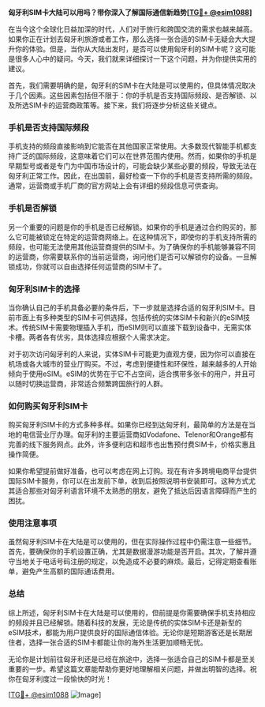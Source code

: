 **匈牙利SIM卡大陆可以用吗？带你深入了解国际通信新趋势[[TG💪+ @esim1088](https://t.me/s/esim1088)]**

在当今这个全球化日益加深的时代，人们对于旅行和跨国交流的需求也越来越高。如果你正在计划去匈牙利旅游或者工作，那么选择一张合适的SIM卡无疑会大大提升你的体验。但是，当你从大陆出发时，是否可以使用匈牙利的SIM卡呢？这可能是很多人心中的疑问。今天，我们就来详细探讨一下这个问题，并为你提供实用的建议。

首先，我们需要明确的是，匈牙利的SIM卡在大陆是可以使用的，但具体情况取决于几个因素。这些因素包括但不限于：你的手机是否支持国际频段、是否解锁、以及所选SIM卡的运营商政策等。接下来，我们将逐步分析这些关键点。

### 手机是否支持国际频段

手机支持的频段直接影响到它能否在其他国家正常使用。大多数现代智能手机都支持广泛的国际频段，这意味着它们可以在世界范围内使用。然而，如果你的手机是早期型号或者是专门为中国市场设计的，可能会缺少某些必要的频段，导致无法在匈牙利正常工作。因此，在出国前，最好检查一下你的手机是否支持所需的频段。通常，运营商或手机厂商的官方网站上会有详细的频段信息可供查询。

### 手机是否解锁

另一个重要的问题是你的手机是否已经解锁。如果你的手机是通过合约购买的，那么它可能被锁定在特定的运营商网络上。在这种情况下，即使你的手机支持所需的频段，也可能无法使用其他运营商提供的SIM卡。为了确保你的手机能够兼容不同的运营商，你需要联系你的当前运营商，询问他们是否可以解锁你的设备。一旦解锁成功，你就可以自由选择任何运营商的SIM卡了。

### 匈牙利SIM卡的选择

当你确认自己的手机具备必要的条件后，下一步就是选择合适的匈牙利SIM卡。目前市面上有多种类型的SIM卡可供选择，包括传统的实体SIM卡和新兴的eSIM技术。传统SIM卡需要物理插入手机，而eSIM则可以直接下载到设备中，无需实体卡槽。两者各有优劣，具体选择应根据个人需求决定。

对于初次访问匈牙利的人来说，实体SIM卡可能更为直观方便，因为你可以直接在机场或各大城市的营业厅购买。不过，考虑到便捷性和环保性，越来越多的人开始倾向于使用eSIM。eSIM的优势在于它不占空间，适合携带多张卡的用户，并且可以随时切换运营商，非常适合频繁跨国旅行的人群。

### 如何购买匈牙利SIM卡

购买匈牙利SIM卡的方式多种多样。如果你已经到达匈牙利，最简单的方法是在当地的电信营业厅办理。匈牙利的主要运营商如Vodafone、Telenor和Orange都有完善的线下服务网点。此外，许多便利店和超市也出售预付费SIM卡，价格实惠且操作简便。

如果你希望提前做好准备，也可以考虑在网上订购。现在有许多跨境电商平台提供国际SIM卡服务，你可以在出发前下单，收到后按照说明书安装即可。这种方式尤其适合那些对匈牙利语言环境不太熟悉的朋友，避免了抵达后因语言障碍而产生的困扰。

### 使用注意事项

虽然匈牙利SIM卡在大陆是可以使用的，但在实际操作过程中仍需注意一些细节。首先，要确保你的手机设置正确，尤其是数据漫游功能是否开启。其次，了解并遵守当地关于电话号码注册的规定，以免造成不必要的麻烦。最后，记得定期查看账单，避免产生高额的国际通话费用。

### 总结

综上所述，匈牙利SIM卡在大陆是可以使用的，但前提是你需要确保手机支持相应的频段并且已经解锁。随着科技的发展，无论是传统的实体SIM卡还是新型的eSIM技术，都能为用户提供良好的国际通信体验。无论你是短期游客还是长期居住者，选择一张合适的SIM卡都能让你的海外生活更加顺畅无忧。

无论你是计划前往匈牙利还是已经在旅途中，选择一张适合自己的SIM卡都是至关重要的一步。希望这篇文章能帮助你更好地理解相关问题，并做出明智的选择。祝你在匈牙利度过一段愉快的时光！

[[TG💪+ @esim1088](https://t.me/s/esim1088) ![Image](https://i.postimg.cc/4NQfJmqS/Snipaste-2025-05-13-00-14-12.png)]